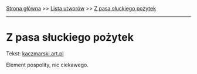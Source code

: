 [Strona główna](../index.md) >> [Lista utworów](../list.md) >> [Z pasa słuckiego pożytek](671.md)

---

# Z pasa słuckiego pożytek

Tekst: [kaczmarski.art.pl](https://www.kaczmarski.art.pl/tworczosc/wiersze/z-pasa-sluckiego-pozytek/)

Element pospolity, nic ciekawego.